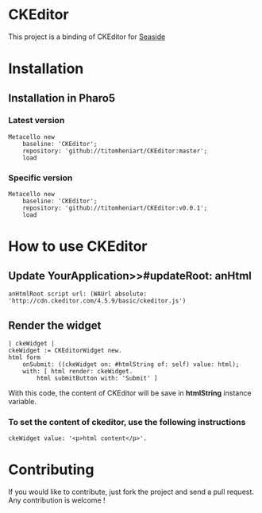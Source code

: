 # CKEditor

This project is a binding of CKEditor for [Seaside](https://github.com/SeasideSt/Seaside)

# Installation

## Installation in Pharo5

### Latest version
```smalltalk
Metacello new
	baseline: 'CKEditor';
	repository: 'github://titomheniart/CKEditor:master';
	load
```

### Specific version
```smalltalk
Metacello new
	baseline: 'CKEditor';
	repository: 'github://titomheniart/CKEditor:v0.0.1';
	load
```

# How to use CKEditor

## Update  YourApplication>>#updateRoot: anHtml
```smalltalk
anHtmlRoot script url: (WAUrl absolute: 'http://cdn.ckeditor.com/4.5.9/basic/ckeditor.js')
```
## Render the widget
```smalltalk
| ckeWidget |
ckeWidget := CKEditorWidget new.
html form
	onSubmit: ((ckeWidget on: #htmlString of: self) value: html);
	with: [ html render: ckeWidget.
		html submitButton with: 'Submit' ]
```
With this code, the content of CKEditor will be save in **htmlString** instance variable.

### To set the content of ckeditor, use the following instructions
```smalltalk
ckeWidget value: '<p>html content</p>'.
```

# Contributing
If you would like to contribute, just fork the project and send a pull request.
Any contribution is welcome !

